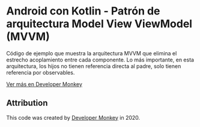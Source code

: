 # Android con Kotlin - Patrón de arquitectura Model View ViewModel (MVVM)

Código de ejemplo que muestra la arquitectura MVVM que elimina el estrecho acoplamiento entre cada componente. Lo más importante, en esta arquitectura, los hijos no tienen referencia directa al padre, solo tienen referencia por observables.

[Ver más en Developer Monkey](https://developermonkey.es/android-con-kotlin-patron-de-arquitectura-model-view-viewmodel-mvvm/)

## Attribution

This code was created by [Developer Monkey](https://developermonkey.es) in 2020.